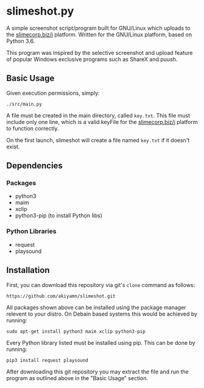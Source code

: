 # slimeshot.py

A simple screenshot script/program built for GNU/Linux which uploads to the [slimecorp.biz/i](http://slimecorp.biz/i) platform.
Written for the GNU/Linux platform, based on Python 3.6.

This program was inspired by the selective screenshot and upload feature of popular
Windows exclusive programs such as ShareX and puush.


## Basic Usage
Given execution permissions, simply:

`./src/main.py`

A file must be created in the main directory, called `key.txt`.
This file must include only one line, which is a valid keyFile
for the [slimecorp.biz/i](http://slimecorp.biz/i) platform to function correctly.

On the first launch, slimeshot will create a file named `key.txt` if it doesn't exist.


## Dependencies
### Packages
-   python3
-   maim
-   xclip
-   python3-pip (to install Python libs)

### Python Libraries
-   request
-   playsound


## Installation

First, you can download this repository via git's `clone` command as follows:

`https://github.com/akiyamn/slimeshot.git`

All packages shown above can be installed using the package manager relevent to your distro.
On Debain based systems this would be achieved by running:

`sudo apt-get install python3 maim xclip python3-pip`

Every Python library listed must be installed using pip. This can be done by running:

`pip3 install request playsound`

After downloading this git repository you may extract the file and run the program
as outlined above in the "Basic Usage" section.
